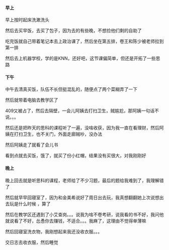 #### 早上

早上按时起床洗漱洗头

然后去买早饭，去买了包子，因为去的有些晚，不想捡他们剩的自助了

吃完饭就自己带着笔记本去上政治课了，然后坐在第五排，卷王和陈少被老师拉到第一排

然后去上机器学校，学的是KNN，还好吧，这节课偏简单，但还是开拓了一些思路

#### 下午

中午去清真买饭，队伍不长但挺混乱的，随便点了两个菜糊弄了一下

然后就带着电脑去教学区了

409又被占了，然后去隔壁，一会儿阿姨去打扫卫生，贼尴尬，那阿姨一句话不说。。。

然后还是把昨天的思科的课程听了一遍，没啥收获，因为我一直在看理财，然后阿姨在打扫卫生，也不关门，外面走廊贼吵，没办法

然后阿姨走了就看了会儿书

看到点就去买饭，饿了，就买了份小红帽，结果没有买很大，对我刚刚好

#### 晚上

晚上回去就是听思科的课程，老师给了不少习题，最后的题给我难到了，我理解错了

然后就早早回寝室了，因为和金美希说好了周日出去玩，我真想翻翻她上次说想出去玩是什么时候 ，算了

然后在教学区还遇到了小艾查岗。。。说我为啥不卷考研，说我看的书不好，我问他就说看了不好，怂恿你去赚钱，不适合。。。我麻了，这理由不觉得单薄嘛

然后回寝室洗衣物，我刚想起来我还没收衣服。。。

交日志去收衣服，然后睡觉

